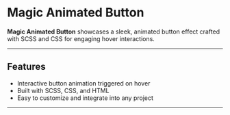 # Magic Animated Button

**Magic Animated Button** showcases a sleek, animated button effect crafted with SCSS and CSS for engaging hover interactions.

---

##  Features

- Interactive button animation triggered on hover
- Built with SCSS, CSS, and HTML
- Easy to customize and integrate into any project

---




